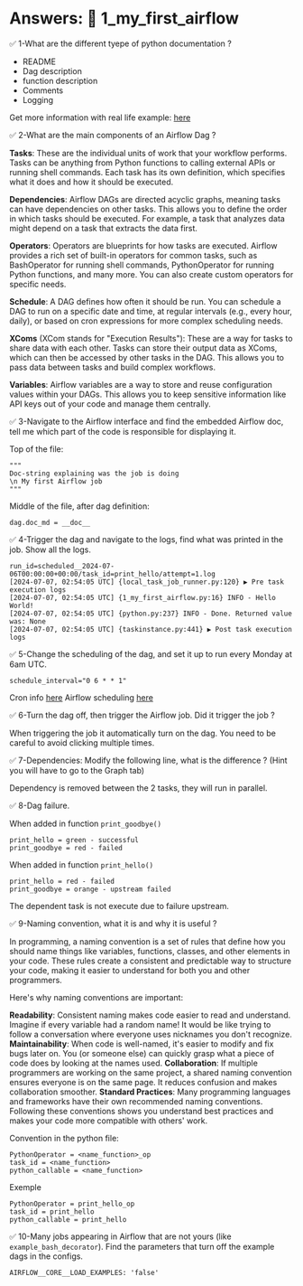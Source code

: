 # Answers: :snake: 1_my_first_airflow 

:white_check_mark: 1-What are the different tyepe of python documentation ?
- README
- Dag description
- function description
- Comments
- Logging

Get more information with real life example: [here](https://realpython.com/documenting-python-code/)

:white_check_mark: 2-What are the main components of an Airflow Dag ?

**Tasks**: These are the individual units of work that your workflow performs. Tasks can be anything from Python functions to calling external APIs or running shell commands. Each task has its own definition, which specifies what it does and how it should be executed.

**Dependencies**:  Airflow DAGs are directed acyclic graphs, meaning tasks can have dependencies on other tasks. This allows you to define the order in which tasks should be executed. For example, a task that analyzes data might depend on a task that extracts the data first.

**Operators**:  Operators are blueprints for how tasks are executed. Airflow provides a rich set of built-in operators for common tasks, such as BashOperator for running shell commands, PythonOperator for running Python functions, and many more. You can also create custom operators for specific needs.

**Schedule**:  A DAG defines how often it should be run. You can schedule a DAG to run on a specific date and time, at regular intervals (e.g., every hour, daily), or based on cron expressions for more complex scheduling needs.

**XComs** (XCom stands for "Execution Results"):  These are a way for tasks to share data with each other. Tasks can store their output data as XComs, which can then be accessed by other tasks in the DAG. This allows you to pass data between tasks and build complex workflows.

**Variables**: Airflow variables are a way to store and reuse configuration values within your DAGs. This allows you to keep sensitive information like API keys out of your code and manage them centrally.

:white_check_mark: 3-Navigate to the Airflow interface and find the embedded Airflow doc, tell me which part of the code is responsible for displaying it.

Top of the file: 
```
""" 
Doc-string explaining was the job is doing
\n My first Airflow job
"""
```

Middle of the file, after dag definition: 
```
dag.doc_md = __doc__
```

:white_check_mark: 4-Trigger the dag and navigate to the logs, find what was printed in the job. Show all the logs.

```
run_id=scheduled__2024-07-06T00:00:00+00:00/task_id=print_hello/attempt=1.log
[2024-07-07, 02:54:05 UTC] {local_task_job_runner.py:120} ▶ Pre task execution logs
[2024-07-07, 02:54:05 UTC] {1_my_first_airflow.py:16} INFO - Hello World!
[2024-07-07, 02:54:05 UTC] {python.py:237} INFO - Done. Returned value was: None
[2024-07-07, 02:54:05 UTC] {taskinstance.py:441} ▶ Post task execution logs
```

:white_check_mark: 5-Change the scheduling of the dag, and set it up to run every Monday at 6am UTC.

```
schedule_interval="0 6 * * 1"
```

Cron info [here](https://crontab.guru/every-monday)
Airflow scheduling [here](https://airflow.apache.org/docs/apache-airflow/1.10.1/scheduler.html)

:white_check_mark: 6-Turn the dag off, then trigger the Airflow job. 
Did it trigger the job ?

When triggering the job it automatically turn on the dag. You need to be careful to avoid clicking multiple times.


:white_check_mark: 7-Dependencies: Modify the following line, what is the difference ? (Hint you will have to go to the Graph tab)

Dependency is removed between the 2 tasks, they will run in parallel.

:white_check_mark: 8-Dag failure. 

When added in function `print_goodbye()`
```
print_hello = green - successful
print_goodbye = red - failed
```

When added in function `print_hello()`
```
print_hello = red - failed
print_goodbye = orange - upstream failed
```
The dependent task is not execute due to failure upstream.


:white_check_mark: 9-Naming convention, what it is and why it is useful ? 

In programming, a naming convention is a set of rules that define how you should name things like variables, functions, classes, and other elements in your code. These rules create a consistent and predictable way to structure your code, making it easier to understand for both you and other programmers.

Here's why naming conventions are important:

**Readability**: Consistent naming makes code easier to read and understand. Imagine if every variable had a random name! It would be like trying to follow a conversation where everyone uses nicknames you don't recognize.
**Maintainability**: When code is well-named, it's easier to modify and fix bugs later on. You (or someone else) can quickly grasp what a piece of code does by looking at the names used.
**Collaboration**: If multiple programmers are working on the same project, a shared naming convention ensures everyone is on the same page. It reduces confusion and makes collaboration smoother.
**Standard Practices**: Many programming languages and frameworks have their own recommended naming conventions. Following these conventions shows you understand best practices and makes your code more compatible with others' work.

Convention in the python file:
```
PythonOperator = <name_function>_op
task_id = <name_function>
python_callable = <name_function>
```
Exemple
```
PythonOperator = print_hello_op
task_id = print_hello
python_callable = print_hello
```

:white_check_mark: 10-Many jobs appearing in Airflow that are not yours (like `example_bash_decorator`). Find the parameters that turn off the example dags in the configs.

```
AIRFLOW__CORE__LOAD_EXAMPLES: 'false'
```